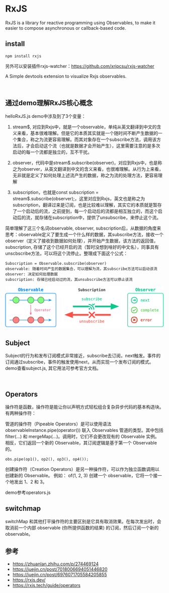 # RxJS
RxJS is a library for reactive programming using Observables, to make it easier to compose asynchronous or callback-based code. 

## install
```
npm install rxjs
```
另外可以安装插件rxjs-watcher：https://github.com/xripcsu/rxjs-watcher

A Simple devtools extension to visualize Rxjs observables.

<br>

## 通过demo理解RxJS核心概念

helloRxJS.js demo中涉及到了3个变量：

1. stream$, 对应到Rxjs中，就是一个observable，单纯从英文翻译到中文的含义来看，基本很难理解。但是它的本质其实就是一个随时间不断产生数据的一个集合，称之为流更容易理解。而其对象存在一个subscribe方法，调用该方法后，才会启动这个流（也就是数据才会开始产生），这里需要注意的是多次启动的每一个流都是独立的，互不干扰。

2. observer，代码中是stream$.subscribe(observer)，对应到Rxjs中，也是称之为observer，从英文翻译到中文的含义来看，也很难理解。从行为上来看，无非就是定义了如何处理上述流产生的数据，称之为流的处理方法，更容易理解

3. subscription，也就是const subscription = stream$.subscribe(observer);，这里对应到Rxjs，英文也是称之为subscription，翻译过来是订阅，也是比较难以理解，其实它的本质就是暂存了一个启动后的流，之前提到，每一个启动后的流都是相互独立的，而这个启动后的流，就存储在subscription中，提供了unsubscribe，来停止这个流。

简单理解了这三个名词observable, observer, subscription后，从数据的角度来思考：observable定义了要生成一个什么样的数据，其subscribe方法，接收一个observer（定义了接收到数据如何处理），并开始产生数据，该方法的返回值，subscription, 存储了这个已经开启的流（暂时没想到啥好的中文名），同事具有unscbscribe方法，可以将这个流停止。整理成下面这个公式：
```
Subscription = Observable.subscribe(observer)
observable: 随着时间产生的数据集合，可以理解为流，其subscribe方法可以启动该流
observer: 决定如何处理数据
subscription: 存储已经启动过的流，其unsubscribe方法可以停止该流
```

<img src="RxJS核心概念示意图.png" />

<br>

## Subject
Subject的行为和发布订阅模式非常接近，subscribe去订阅，next触发。事件的订阅通过subscribe，事件的触发使用next，从而实现一个发布订阅的模式。demo查看subject.js, 其它用法可参考官方文档。

<br>

## Operators
操作符是函数，操作符是能让你以声明方式轻松组合复杂异步代码的基本构造块。有两种操作符：

管道的操作符（Pipeable Operators）是可以使用语法 observableInstance.pipe(operator()) 联入 Observables 管道的类型。其中包括 filter(...) 和 mergeMap(...)。调用时，它们不会更改现有的 Observable 实例。
相反，它们返回一个新的 Observable，其订阅逻辑是基于第一个 Observable 的。
```
obs.pipe(op1(), op2(), op3(), op4());
```

创建操作符（Creation Operators）是另一种操作符，可以作为独立函数调用以创建新的 Observable。
例如： of(1, 2, 3) 创建一个 observable，它将一个接一个地发出 1、2 和 3。

demo参考operators.js

## switchmap
switchMap 和其他打平操作符的主要区别是它具有取消效果。在每次发出时，会取消前一个内部 observable (你所提供函数的结果) 的订阅，然后订阅一个新的 observable。

## 参考
- https://zhuanlan.zhihu.com/p/274469124
- https://juejin.cn/post/7018006694051446820
- https://juejin.cn/post/6976071705584205855
- https://rxjs.dev/
- https://rxjs.tech/guide/operators